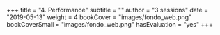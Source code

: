 +++
title = "4. Performance"
subtitle = ""
author = "3 sessions"
date = "2019-05-13"
weight = 4
bookCover = "images/fondo_web.png"
bookCoverSmall = "images/fondo_web.png"
hasEvaluation = "yes"
+++